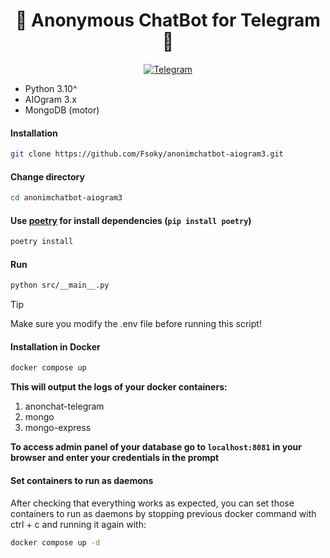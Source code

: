 <h1 align="center">🤖 Anonymous ChatBot for Telegram 📱</h1>

<p align="center">
  <a href="https://t.me/fsoky_community">
    <img src="https://img.shields.io/badge/We're in telegram-blue?style=for-the-badge&logo=Telegram" alt="Telegram">
  </a>
</p>

* Python 3.10^
* AIOgram 3.x
* MongoDB (motor)

#### Installation
```bash
git clone https://github.com/Fsoky/anonimchatbot-aiogram3.git
```
#### Change directory
```bash
cd anonimchatbot-aiogram3
```
#### Use [poetry](https://python-poetry.org/docs/) for install dependencies (`pip install poetry`)
```bash
poetry install
```
#### Run
```bash
python src/__main__.py
```

> [!TIP]
> Make sure you modify the .env file before running this script!


#### Installation in Docker
```bash
docker compose up
```
**This will output the logs of your docker containers:**
1) anonchat-telegram
2) mongo
3) mongo-express

**To access admin panel of your database go to `localhost:8081` in your browser and enter your credentials in the prompt**

#### Set containers to run as daemons

After checking that everything works as expected, you can set those containers to run as daemons by stopping previous docker command with ctrl + c and running it again with:
```bash
docker compose up -d
```